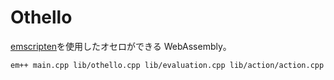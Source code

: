 # Othello

[emscripten](https://emscripten.org/docs/)を使用したオセロができる WebAssembly。

```bash
em++ main.cpp lib/othello.cpp lib/evaluation.cpp lib/action/action.cpp lib/action/random_action.cpp lib/action/mini_max_action.cpp lib/action/alpha_beta_action.cpp lib/player.cpp -o ./output/othello.js -s EXPORTED_FUNCTIONS="['_createPlayOthello', '_deletePlayOthello', '_getLegalActions', '_getBoardInfo', '_put', '_cpuPut', '_isDone', '_free']" -s EXPORTED_RUNTIME_METHODS="['ccall', 'cwrap', 'getValue']" -s WASM=1 -s DEFAULT_LIBRARY_FUNCS_TO_INCLUDE='$allocate' -sNO_DISABLE_EXCEPTION_CATCHING
```
